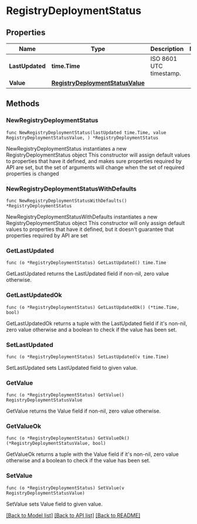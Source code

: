 # RegistryDeploymentStatus

## Properties

Name | Type | Description | Notes
------------ | ------------- | ------------- | -------------
**LastUpdated** | **time.Time** | ISO 8601 UTC timestamp. | 
**Value** | [**RegistryDeploymentStatusValue**](RegistryDeploymentStatusValue.md) |  | 

## Methods

### NewRegistryDeploymentStatus

`func NewRegistryDeploymentStatus(lastUpdated time.Time, value RegistryDeploymentStatusValue, ) *RegistryDeploymentStatus`

NewRegistryDeploymentStatus instantiates a new RegistryDeploymentStatus object
This constructor will assign default values to properties that have it defined,
and makes sure properties required by API are set, but the set of arguments
will change when the set of required properties is changed

### NewRegistryDeploymentStatusWithDefaults

`func NewRegistryDeploymentStatusWithDefaults() *RegistryDeploymentStatus`

NewRegistryDeploymentStatusWithDefaults instantiates a new RegistryDeploymentStatus object
This constructor will only assign default values to properties that have it defined,
but it doesn't guarantee that properties required by API are set

### GetLastUpdated

`func (o *RegistryDeploymentStatus) GetLastUpdated() time.Time`

GetLastUpdated returns the LastUpdated field if non-nil, zero value otherwise.

### GetLastUpdatedOk

`func (o *RegistryDeploymentStatus) GetLastUpdatedOk() (*time.Time, bool)`

GetLastUpdatedOk returns a tuple with the LastUpdated field if it's non-nil, zero value otherwise
and a boolean to check if the value has been set.

### SetLastUpdated

`func (o *RegistryDeploymentStatus) SetLastUpdated(v time.Time)`

SetLastUpdated sets LastUpdated field to given value.


### GetValue

`func (o *RegistryDeploymentStatus) GetValue() RegistryDeploymentStatusValue`

GetValue returns the Value field if non-nil, zero value otherwise.

### GetValueOk

`func (o *RegistryDeploymentStatus) GetValueOk() (*RegistryDeploymentStatusValue, bool)`

GetValueOk returns a tuple with the Value field if it's non-nil, zero value otherwise
and a boolean to check if the value has been set.

### SetValue

`func (o *RegistryDeploymentStatus) SetValue(v RegistryDeploymentStatusValue)`

SetValue sets Value field to given value.



[[Back to Model list]](../README.md#documentation-for-models) [[Back to API list]](../README.md#documentation-for-api-endpoints) [[Back to README]](../README.md)



